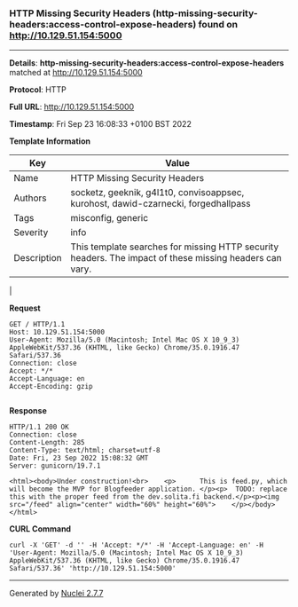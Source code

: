 ### HTTP Missing Security Headers (http-missing-security-headers:access-control-expose-headers) found on http://10.129.51.154:5000
---
**Details**: **http-missing-security-headers:access-control-expose-headers**  matched at http://10.129.51.154:5000

**Protocol**: HTTP

**Full URL**: http://10.129.51.154:5000

**Timestamp**: Fri Sep 23 16:08:33 +0100 BST 2022

**Template Information**

| Key | Value |
|---|---|
| Name | HTTP Missing Security Headers |
| Authors | socketz, geeknik, g4l1t0, convisoappsec, kurohost, dawid-czarnecki, forgedhallpass |
| Tags | misconfig, generic |
| Severity | info |
| Description | This template searches for missing HTTP security headers. The impact of these missing headers can vary.
 |

**Request**
```http
GET / HTTP/1.1
Host: 10.129.51.154:5000
User-Agent: Mozilla/5.0 (Macintosh; Intel Mac OS X 10_9_3) AppleWebKit/537.36 (KHTML, like Gecko) Chrome/35.0.1916.47 Safari/537.36
Connection: close
Accept: */*
Accept-Language: en
Accept-Encoding: gzip


```

**Response**
```http
HTTP/1.1 200 OK
Connection: close
Content-Length: 285
Content-Type: text/html; charset=utf-8
Date: Fri, 23 Sep 2022 15:08:32 GMT
Server: gunicorn/19.7.1

<html><body>Under construction!<br>    <p>      This is feed.py, which will become the MVP for Blogfeeder application. </p><p>  TODO: replace this with the proper feed from the dev.solita.fi backend.</p><p><img src="/feed" align="center" width="60%" height="60%">    </p></body></html>
```


**CURL Command**
```
curl -X 'GET' -d '' -H 'Accept: */*' -H 'Accept-Language: en' -H 'User-Agent: Mozilla/5.0 (Macintosh; Intel Mac OS X 10_9_3) AppleWebKit/537.36 (KHTML, like Gecko) Chrome/35.0.1916.47 Safari/537.36' 'http://10.129.51.154:5000'
```
---
Generated by [Nuclei 2.7.7](https://github.com/projectdiscovery/nuclei)